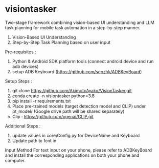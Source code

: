 # visiontasker

Two-stage framework combining vision-based UI understanding and LLM task planning for mobile task automation in a step-by-step manner.
  1. Vision-Based UI Understanding
  2. Step-by-Step Task Planning based on user input

Pre-requisites : 

  1. Python & Android SDK platform tools (connect android device and run adb devices)
  2. setup ADB Keyboard (https://github.com/senzhk/ADBKeyBoard)

Setup Steps :

1. git clone https://github.com/AkimotoAyako/VisionTasker.git
2. conda create -n visiontasker python=3.8
3. pip install -r requirements.txt
4. Place pre-trained models (target detection model and CLIP) under pt_model/ (Google drive path will be shared separately)
5. Clip : https://github.com/openai/CLIP.git

Additional Steps :

1. update values in core\Config.py for DeviceName and Keyboard
2. Update path to font in

Input Method
For text input on your phone, please refer to ADBKeyBoard and install the corresponding applications on both your phone and computer.
